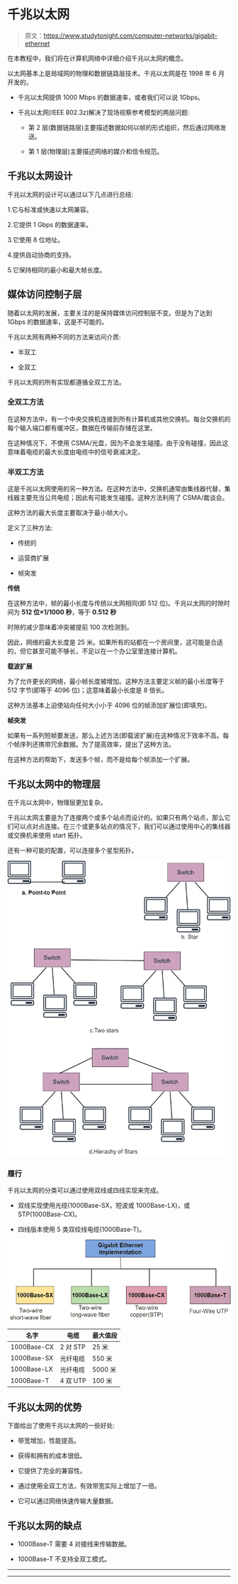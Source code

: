 # 千兆以太网

> 原文：<https://www.studytonight.com/computer-networks/gigabit-ethernet>

在本教程中，我们将在计算机网络中详细介绍千兆以太网的概念。

以太网基本上是局域网的物理和数据链路层技术。千兆以太网是在 1998 年 6 月开发的。

*   千兆以太网提供 1000 Mbps 的数据速率，或者我们可以说 1Gbps。

*   千兆以太网(IEEE 802.3z)解决了现场视察参考模型的两层问题:

    *   第 2 层(数据链路层)主要描述数据如何以帧的形式组织，然后通过网络发送。

    *   第 1 层(物理层)主要描述网络的媒介和信令规范。

## 千兆以太网设计

千兆以太网的设计可以通过以下几点进行总结:

1.它与标准或快速以太网兼容。

2.它提供 1 Gbps 的数据速率。

3.它使用 8 位地址。

4.提供自动协商的支持。

5.它保持相同的最小和最大帧长度。

## 媒体访问控制子层

随着以太网的发展，主要关注的是保持媒体访问控制层不变。但是为了达到 1Gbps 的数据速率，这是不可能的。

千兆以太网有两种不同的方法来访问介质:

*   半双工

*   全双工

千兆以太网的所有实现都遵循全双工方法。

### 全双工方法

在这种方法中，有一个中央交换机连接到所有计算机或其他交换机。每台交换机的每个输入端口都有缓冲区，数据在传输前存储在这里。

在这种情况下，不使用 CSMA/光盘，因为不会发生碰撞。由于没有碰撞，因此这意味着电缆的最大长度由电缆中的信号衰减决定。

### 半双工方法

这是千兆以太网使用的另一种方法。在这种方法中，交换机通常由集线器代替，集线器主要充当公共电缆；因此有可能发生碰撞。这种方法利用了 CSMA/裁谈会。

这种方法的最大长度主要取决于最小帧大小。

定义了三种方法:

*   传统的

*   运营商扩展

*   帧突发

**传统**

在这种方法中，帧的最小长度与传统以太网相同(即 512 位)。千兆以太网的时隙时间为 **512 位×1/1000 秒**，等于 **0.512 秒**

时隙的减少意味着冲突被提前 100 次检测到。

因此，网络的最大长度是 25 米。如果所有的站都在一个房间里，这可能是合适的，但它甚至可能不够长，不足以在一个办公室里连接计算机。

**载波扩展**

为了允许更长的网络，最小帧长度被增加。这种方法主要定义帧的最小长度等于 512 字节(即等于 4096 位)；这意味着最小长度是 8 倍长。

这种方法基本上迫使站向任何大小小于 4096 位的帧添加扩展位(即填充)。

**帧突发**

如果有一系列短帧要发送，那么上述方法(即载波扩展)在这种情况下效率不高。每个帧序列还携带冗余数据。为了提高效率，提出了这种方法。

在这种方法的帮助下，发送多个帧，而不是给每个帧添加一个扩展。

## 千兆以太网中的物理层

在千兆以太网中，物理层更加复杂。

千兆以太网主要是为了连接两个或多个站点而设计的。如果只有两个站点，那么它们可以点对点连接。在三个或更多站点的情况下，我们可以通过使用中心的集线器或交换机来使用 start 拓扑。

还有一种可能的配置，可以连接多个星型拓扑。

![](img/8039074b1ac8f56d2b5d7004c5b25768.png)

### 履行

千兆以太网的分类可以通过使用双线或四线实现来完成。

*   双线实现使用光缆(1000Base-SX，短波或 1000Base-LX)，或 STP(1000Base-CX)。

*   四线版本使用 5 类双绞线电缆(1000Base-T)。

![](img/f63223b7a8becfa07eeeae726d02de51.png)

| 名字 | 电缆 | 最大值段 |
| --- | --- | --- |
| 1000Base-CX | 2 对 STP | 25 米 |
| 1000Base-SX | 光纤电缆 | 550 米 |
| 1000Base-LX | 光纤电缆 | 5000 米 |
| 1000Base-T | 4 双 UTP | 100 米 |

## 千兆以太网的优势

下面给出了使用千兆以太网的一些好处:

*   带宽增加，性能提高。

*   获得和拥有的成本很低。

*   它提供了完全的兼容性。

*   通过使用全双工方法，有效带宽实际上增加了一倍。

*   它可以通过网络快速传输大量数据。

## 千兆以太网的缺点

*   1000Base-T 需要 4 对接线来传输数据。

*   1000Base-T 不支持全双工模式。



* * *

* * *